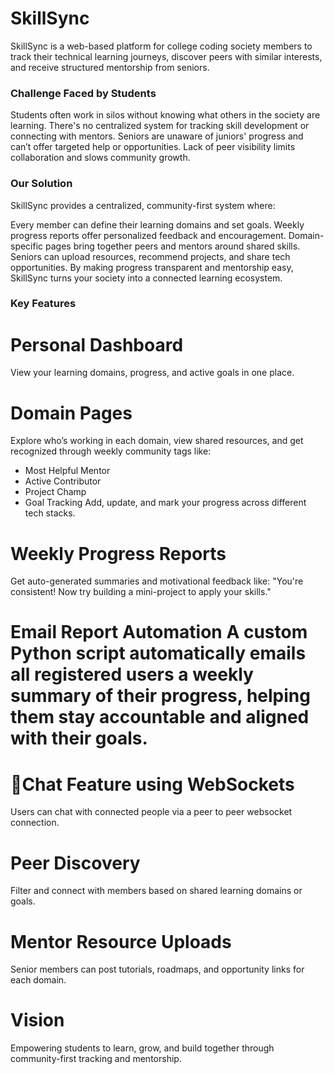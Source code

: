 # SkillSync

SkillSync is a web-based platform for college coding society members to track their technical learning journeys, discover peers with similar interests, and receive structured mentorship from seniors.

### Challenge Faced by Students
Students often work in silos without knowing what others in the society are learning.
There's no centralized system for tracking skill development or connecting with mentors.
Seniors are unaware of juniors' progress and can’t offer targeted help or opportunities.
Lack of peer visibility limits collaboration and slows community growth.
### Our Solution
SkillSync provides a centralized, community-first system where:

Every member can define their learning domains and set goals.
Weekly progress reports offer personalized feedback and encouragement.
Domain-specific pages bring together peers and mentors around shared skills.
Seniors can upload resources, recommend projects, and share tech opportunities.
By making progress transparent and mentorship easy, SkillSync turns your society into a connected learning ecosystem.

### Key Features
# Personal Dashboard
View your learning domains, progress, and active goals in one place.

# Domain Pages
Explore who’s working in each domain, view shared resources, and get recognized through weekly community tags like:

 - Most Helpful Mentor
 - Active Contributor
 - Project Champ
 - Goal Tracking
Add, update, and mark your progress across different tech stacks.

# Weekly Progress Reports
Get auto-generated summaries and motivational feedback like:
"You're consistent! Now try building a mini-project to apply your skills."

# Email Report Automation A custom Python script automatically emails all registered users a weekly summary of their progress, helping them stay accountable and aligned with their goals.

# 💬Chat Feature using WebSockets
Users can chat with connected people via a peer to peer websocket connection.

# Peer Discovery
Filter and connect with members based on shared learning domains or goals.

# Mentor Resource Uploads
Senior members can post tutorials, roadmaps, and opportunity links for each domain.

# Vision
Empowering students to learn, grow, and build together through community-first tracking and mentorship.
